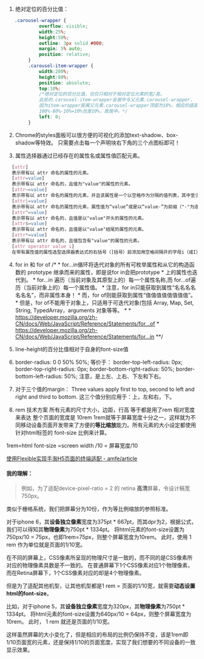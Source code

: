 ﻿1. 绝对定位的百分比值：
``` css
   .carousel-wrapper {
            overflow: visible;
            width:25%;
            height:50%;
            outline: 3px solid #000;
            margin: 5% auto;
            position: relative;
        }
        .carousel-item-wrapper {
            width:200%;
            height:80%;
            position: absolute;
            top:10%;
            /*绝对定位的百分比值，仅仅只相对于相对定位元素的宽/高。
            此处的.carousel-item-wrapper会居中与父元素.carousel-wrapper，
            因为item-wrapper距离父元素.carousel-wrapper顶部为10%，相应的底部即为：
            100%-80%-10%=10%也是10%，故居中。*/
            left: 0;
        }
```
2. Chrome的styles面板可以很方便的可视化的添加text-shadow、box-shadow等特效。
只需要点击每一个声明块右下角的三个点图标即可！

3. 属性选择器通过已经存在的属性名或属性值匹配元素。
``` css
  [attr]
  表示带有以 attr 命名的属性的元素。
  [attr=value]
  表示带有以 attr 命名的，且值为"value"的属性的元素。
  [attr~=value]
  表示带有以 attr 命名的属性的元素，并且该属性是一个以空格作为分隔的值列表，其中至少一个值为"value"。
  [attr|=value]
  表示带有以 attr 命名的属性的元素，属性值为“value”或是以“value-”为前缀（"-"为连字符，Unicode编码为U+002D）开头。典型的应用场景是用来来匹配语言简写代码（如zh-CN，zh-TW可以用zh作为value）。
  [attr^=value]
  表示带有以 attr 命名的，且值是以"value"开头的属性的元素。
  [attr$=value]
  表示带有以 attr 命名的，且值是以"value"结尾的属性的元素。
  [attr*=value]
  表示带有以 attr 命名的，且值包含有"value"的属性的元素。
  [attr operator value i]
  在带有属性值的属性选型选择器表达式的右括号（]括号）前添加用空格间隔开的字母i（或I）可以忽略属性值的大小写（ASCII字符范围内的字母）
```
4. for in 和 for of
            /*
            * for...in循环将迭代对象的所有可枚举属性和从它的构造函数的 prototype 继承而来的属性，即是说for in会把prototype
            * 上的属性也迭代到。
            * for...in 遍历（当前对象及其原型上的）每一个属性名称,而 for...of遍历（当前对象上的）每一个属性值。
            * 注意，for in只能获取到属性“名名名名名名名”，而非属性本身！
            * 而，for of则能获取到属性“值值值值值值值值”。
            * 但是，for of不能用于对象上，只适用于可迭代对象(包括 Array, Map, Set, String, TypedArray，arguments 对象等等。
            *
            * https://developer.mozilla.org/zh-CN/docs/Web/JavaScript/Reference/Statements/for...of
            * https://developer.mozilla.org/zh-CN/docs/Web/JavaScript/Reference/Statements/for...in
            **/

5. line-height的百分比值相对于自身的font-size值

6. border-radius: 0 0 50% 50%;
等价于：
    border-top-left-radius: 0px;
    border-top-right-radius: 0px;
    border-bottom-right-radius: 50%;
    border-bottom-left-radius: 50%;
注意，是上左、上右、下左和下右。

7. 对于三个值的margin：
Three values apply first to top, second to left and right and third to bottom.
这三个值分别应用于：上，左和右，下。

8. rem 技术方案
所有元素的尺寸大小，边距，行高 等于都是用了rem 相对宽度来表达
整个页面的宽度是 10rem 1rem就等于屏幕宽度十分之一，这样就为不同移动设备页面开发带来了方便的**等比缩放**能力。所有元素的大小设定都使用针对html标签的 font-size 比例来计算。

1rem=html font-size =screen width /10 = 屏幕宽度/10

[使用Flexible实现手淘H5页面的终端适配 - amfe/article](https://github.com/amfe/article/issues/17)

#### 我的理解：
> 例如，为了适配device-pixel-ratio = 2 的 retina **高清**屏幕，令设计稿宽750px。

类似于栅格系统，我们把屏幕分为10份，作为等比例缩放的参照标准。

对于iphone 6，其**设备独立像素**宽度为375pt * 667pt，而其dpr为2，根据公式，我们可以得知其**物理像素**为750pt * 1334pt。
将html元素的font-size设置为750px/10 = 75px，也即1rem=75px，则整个屏幕宽度为10rem。
此时，使用 1 rem 作为单位就是页面的1/10宽。

在不同的屏幕上，CSS像素所呈现的物理尺寸是一致的，而不同的是CSS像素所对应的物理像素具数是不一致的。
在普通屏幕下1个CSS像素对应1个物理像素，而在Retina屏幕下，1个CSS像素对应的却是4个物理像素。

但是为了适配其他机型，让其他机型都是1 rem = 页面的1/10宽，就需要**动态设置html的font-size**。

比如，对于iphone 5，其**设备独立像素**宽度为320px，其**物理像素**为750pt * 1334pt。
将html元素的font-size设置为640px/10 = 64px，则整个屏幕宽度为10rem。
此时， 1 rem 就还是页面的1/10宽。

这样虽然屏幕的大小变化了，但是相应的布局的比例仍保持不变，该是1rem即1/10页面宽的元素，还是保持1/10的页面宽度，实现了我们想要的不同设备的一致显示效果。